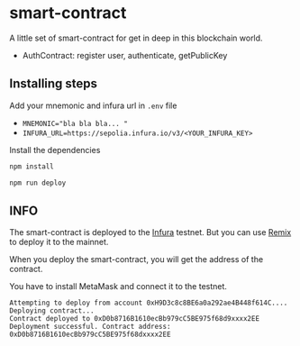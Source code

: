 # smart-contract
A little set of smart-contract for get in deep in this blockchain world.

- AuthContract: register user, authenticate, getPublicKey  


## Installing steps 

Add your mnemonic and infura url in `.env` file
- `MNEMONIC="bla bla bla... "`    
- `INFURA_URL=https://sepolia.infura.io/v3/<YOUR_INFURA_KEY>`

Install the dependencies
``` bash 
npm install
```

``` bash
npm run deploy
```

## INFO
The smart-contract is deployed to the [Infura](https://app.infura.io/) testnet.
But you can use [Remix](https://remix.ethereum.org/) to deploy it to the mainnet.


When you deploy the smart-contract, you will get the address of the contract.

You have to install MetaMask and connect it to the testnet.

``` text 
Attempting to deploy from account 0xH9D3c8c8BE6a0a292ae4B448f614C....
Deploying contract...
Contract deployed to 0xD0b8716B1610ecBb979cC5BE975f68d9xxxx2EE
Deployment successful. Contract address: 0xD0b8716B1610ecBb979cC5BE975f68dxxxx2EE
```